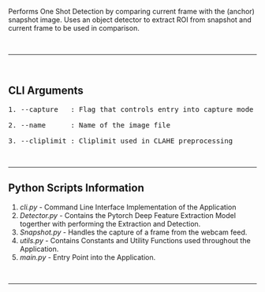 Performs One Shot Detection by comparing current frame with the (anchor) snapshot image. Uses an object detector to extract ROI from snapshot and current frame to be used in comparison.

&nbsp;

---

&nbsp;


## **CLI Arguments**

<pre>
1. --capture   : Flag that controls entry into capture mode

2. --name      : Name of the image file

3. --cliplimit : Cliplimit used in CLAHE preprocessing 
</pre>

&nbsp;

---

## **Python Scripts Information**

1. *cli.py* - Command Line Interface Implementation of the Application
2. *Detector.py* - Contains the Pytorch Deep Feature Extraction Model togerther with performing the Extraction and Detection.
3. *Snapshot.py* - Handles the capture of a frame from the webcam feed.
4. *utils.py* - Contains Constants and Utility Functions used throughout the Application.
5. *main.py* - Entry Point into the Application.

&nbsp;

---
